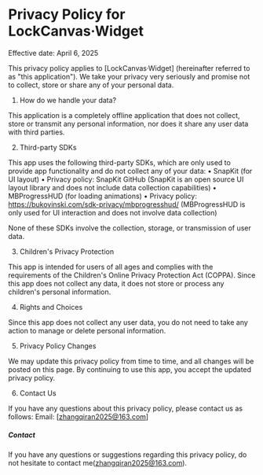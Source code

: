 # Privacy Policy for LockCanvas·Widget

Effective date: April 6, 2025

This privacy policy applies to [LockCanvas·Widget] (hereinafter referred to as "this application"). We take your privacy very seriously and promise not to collect, store or share any of your personal data.

1. How do we handle your data?

This application is a completely offline application that does not collect, store or transmit any personal information, nor does it share any user data with third parties.

2. Third-party SDKs

This app uses the following third-party SDKs, which are only used to provide app functionality and do not collect any of your data:
• SnapKit (for UI layout)
• Privacy policy: SnapKit GitHub (SnapKit is an open source UI layout library and does not include data collection capabilities)
• MBProgressHUD (for loading animations)
• Privacy policy: https://bukovinski.com/sdk-privacy/mbprogresshud/ (MBProgressHUD is only used for UI interaction and does not involve data collection)

None of these SDKs involve the collection, storage, or transmission of user data.

3. Children's Privacy Protection

This app is intended for users of all ages and complies with the requirements of the Children's Online Privacy Protection Act (COPPA). Since this app does not collect any data, it does not store or process any children's personal information.

4. Rights and Choices

Since this app does not collect any user data, you do not need to take any action to manage or delete personal information.

5. Privacy Policy Changes

We may update this privacy policy from time to time, and all changes will be posted on this page. By continuing to use this app, you accept the updated privacy policy.

6. Contact Us

If you have any questions about this privacy policy, please contact us as follows:
Email: [zhangqiran2025@163.com]

##### Contact

If you have any questions or suggestions regarding this privacy policy, do not hesitate to contact me(zhangqiran2025@163.com).
